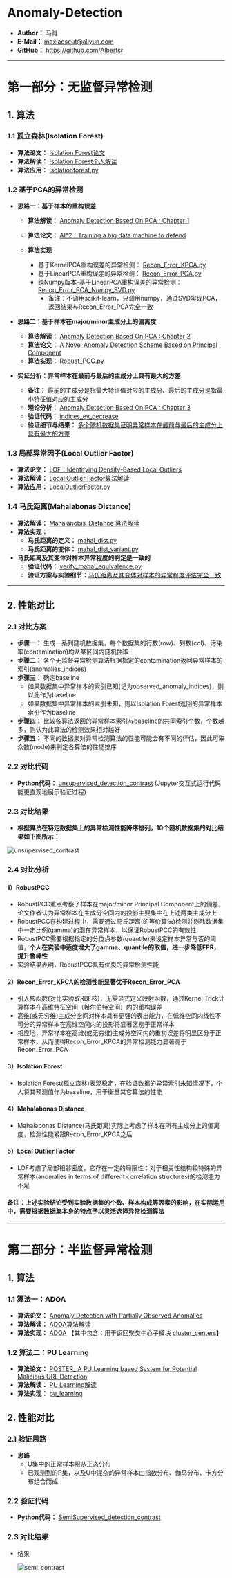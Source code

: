 # Anomaly-Detection
- **Author：** 马肖
- **E-Mail：** maxiaoscut@aliyun.com
- **GitHub：**  https://github.com/Albertsr

---

# 第一部分：无监督异常检测
## 1. 算法
### 1.1 孤立森林(Isolation Forest)
- **算法论文：** [Isolation Forest论文](https://github.com/Albertsr/Anomaly-Detection/blob/master/UnSupervised-Isolation%20Forest/Isolation%20Forest.pdf)
- **算法解读：** [Isolation Forest个人解读](https://github.com/Albertsr/Anomaly-Detection/blob/master/UnSupervised-Isolation%20Forest/ReadMe.md)
- **算法应用：** [isolationforest.py](https://github.com/Albertsr/Anomaly-Detection/blob/master/UnSupervised-Isolation%20Forest/IsolationForest.py)

### 1.2 基于PCA的异常检测
- **思路一：基于样本的重构误差**  
  - **算法解读：** [Anomaly Detection Based On PCA : Chapter 1](https://github.com/Albertsr/Anomaly-Detection/blob/master/UnSupervised-Based%20on%20PCA/ReadMe.md#chapter-1-思路一基于样本的重构误差) 
  - **算法论文：** [AI^2：Training a big data machine to defend](https://github.com/Albertsr/Anomaly-Detection/blob/master/UnSupervised-Based%20on%20PCA/Papers/AI2%20_%20Training%20a%20big%20data%20machine%20to%20defend.pdf)
  
  - **算法实现** 
    - 基于KernelPCA重构误差的异常检测： [Recon_Error_KPCA.py](https://github.com/Albertsr/Anomaly-Detection/blob/master/UnSupervised-Based%20on%20PCA/Recon_Error_KPCA.py)
    - 基于LinearPCA重构误差的异常检测： [Recon_Error_PCA.py](https://github.com/Albertsr/Anomaly-Detection/blob/master/UnSupervised-Based%20on%20PCA/Recon_Error_PCA.py)
    - 纯Numpy版本-基于LinearPCA重构误差的异常检测： [Recon_Error_PCA_Numpy_SVD.py](https://github.com/Albertsr/Anomaly-Detection/blob/master/UnSupervised-Based%20on%20PCA/Recon_Error_PCA_Numpy_SVD.py) 
      - 备注：不调用scikit-learn，只调用numpy，通过SVD实现PCA，返回结果与Recon_Error_PCA完全一致

- **思路二：基于样本在major/minor主成分上的偏离度**  
  - **算法解读：** [Anomaly Detection Based On PCA : Chapter 2](https://github.com/Albertsr/Anomaly-Detection/blob/master/UnSupervised-Based%20on%20PCA/ReadMe.md#chapter-2-思路二基于样本在majorminor主成分上的偏离程度) 
  - **算法论文：** [A Novel Anomaly Detection Scheme Based on Principal Component ](https://github.com/Albertsr/Anomaly-Detection/blob/master/UnSupervised-Based%20on%20PCA/Papers/A%20Novel%20Anomaly%20Detection%20Scheme%20Based%20on%20Principal%20Component%20Classifier.pdf)
  - **算法实现：** [Robust_PCC.py](https://github.com/Albertsr/Anomaly-Detection/blob/master/UnSupervised-Based%20on%20PCA/Robust_PCC.py) 

- **实证分析：异常样本在最前与最后的主成分上具有最大的方差**
  - **备注：** 最前的主成分是指最大特征值对应的主成分、最后的主成分是指最小特征值对应的主成分
  - **理论分析：** [Anomaly Detection Based On PCA : Chapter 3](https://github.com/Albertsr/Anomaly-Detection/blob/master/UnSupervised-Based%20on%20PCA/ReadMe.md#chapter-3-实证分析异常样本在最前与最后的少数几个主成分上具有最大的方差)
  - **验证代码：** [indices_ev_decrease](https://github.com/Albertsr/Anomaly-Detection/blob/master/UnSupervised-Based%20on%20PCA/indices_ev_decrease.py)
  - **验证细节与结果：** [多个随机数据集证明异常样本在最前与最后的主成分上具有最大的方差](https://github.com/Albertsr/Anomaly-Detection/blob/master/UnSupervised-Based%20on%20PCA/ReadMe.md#33-验证代码与结果)

### 1.3 局部异常因子(Local Outlier Factor) 
- **算法论文：** [LOF：Identifying Density-Based Local Outliers](https://github.com/Albertsr/Anomaly-Detection/blob/master/UnSupervised-Local%20Outlier%20Factor/LOF%EF%BC%9AIdentifying%20Density-Based%20Local%20Outliers.pdf)
- **算法解读：** [Local Outlier Factor算法解读](https://github.com/Albertsr/Anomaly-Detection/blob/master/UnSupervised-Local%20Outlier%20Factor/ReadMe.md)
- **算法应用：** [LocalOutlierFactor.py](https://github.com/Albertsr/Anomaly-Detection/blob/master/UnSupervised-Local%20Outlier%20Factor/LocalOutlierFactor.py)

### 1.4 马氏距离(Mahalabonas Distance)
- **算法解读：** [Mahalanobis_Distance 算法解读](https://github.com/Albertsr/Anomaly-Detection/blob/master/UnSupervised-Mahalanobis%20Distance/ReadMe.md)
- **算法实现：** 
  - **马氏距离的定义：** [mahal_dist.py](https://github.com/Albertsr/Anomaly-Detection/blob/master/UnSupervised-Mahalanobis%20Distance/mahal_dist.py)
  - **马氏距离的变体：** [mahal_dist_variant.py](https://github.com/Albertsr/Anomaly-Detection/blob/master/UnSupervised-Mahalanobis%20Distance/mahal_dist_variant.py)
- **马氏距离及其变体对样本异常程度的判定是一致的** 
  - **验证代码：** [verify_mahal_equivalence.py](https://github.com/Albertsr/Anomaly-Detection/blob/master/UnSupervised-Mahalanobis%20Distance/verify_mahal_equivalence.py)
  - **验证方案与实验细节：**[马氏距离及其变体对样本的异常程度评估完全一致](https://github.com/Albertsr/Anomaly-Detection/blob/master/UnSupervised-Mahalanobis%20Distance/ReadMe.md#4-马氏距离及其变体对样本的异常程度评估完全一致)
   
---

## 2. 性能对比
### 2.1 对比方案
- **步骤一：** 生成一系列随机数据集，每个数据集的行数(row)、列数(col)、污染率(contamination)均从某区间内随机抽取
- **步骤二：** 各个无监督异常检测算法根据指定的contamination返回异常样本的索引(anomalies_indices)
- **步骤三：** 确定baseline
  - 如果数据集中异常样本的索引已知(记为observed_anomaly_indices)，则以此作为baseline
  - 如果数据集中异常样本的索引未知，则以Isolation Forest返回的异常样本索引作为baseline
- **步骤四：** 比较各算法返回的异常样本索引与baseline的共同索引个数，个数越多，则认为此算法的检测效果相对越好
- **步骤五：** 不同的数据集对异常检测算法的性能可能会有不同的评估，因此可取众数(mode)来判定各算法的性能排序

### 2.2 对比代码 
- **Python代码：** [unsupervised_detection_contrast](https://github.com/Albertsr/Anomaly-Detection/blob/master/Algo%20Contrast/unsupervised_detection_contrast.py) (Jupyter交互式运行代码能更直观地展示验证过程)

### 2.3 对比结果
- **根据算法在特定数据集上的异常检测性能降序排列，10个随机数据集的对比结果如下图所示：**

![unsupervised_contrast](https://github.com/Albertsr/Anomaly-Detection/blob/master/Algo%20Contrast/Pics/unsupervised_contrast.jpg)

### 2.4 对比分析
#### 1）RobustPCC
- RobustPCC重点考察了样本在major/minor Principal Component上的偏差，论文作者认为异常样本在主成分空间内的投影主要集中在上述两类主成分上
- RobustPCC在构建过程中，需要通过马氏距离(的等价算法)检测并剔除数据集中一定比例(gamma)的潜在异常样本，以保证RobustPCC的有效性
- RobustPCC需要根据指定的分位点参数(quantile)来设定样本异常与否的阈值，**个人在实验中适度增大了gamma、quantile的取值，进一步降低FPR，提升鲁棒性**
- 实验结果表明，RobustPCC具有优良的异常检测性能

#### 2）Recon_Error_KPCA的检测性能显著优于Recon_Error_PCA
- 引入核函数(对比实验取RBF核)，无需显式定义映射函数，通过Kernel Trick计算样本在高维特征空间（希尔伯特空间）内的重构误差
- 高维(或无穷维)主成分空间对样本具有更强的表出能力，在低维空间内线性不可分的异常样本在高维空间内的投影将显著区别于正常样本
- 相应地，异常样本在高维(或无穷维)主成分空间内的重构误差将明显区分于正常样本，从而使得Recon_Error_KPCA的异常检测能力显著高于Recon_Error_PCA

#### 3）Isolation Forest
- Isolation Forest(孤立森林)表现稳定，在验证数据的异常索引未知情况下，个人将其预测值作为baseline，用于衡量其它算法的性能

#### 4）Mahalabonas Distance
- Mahalabonas Distance(马氏距离)实际上考虑了样本在所有主成分上的偏离度，检测性能紧跟Recon_Error_KPCA之后

#### 5）Local Outlier Factor
- LOF考虑了局部相邻密度，它存在一定的局限性：对于相关性结构较特殊的异常样本(anomalies in terms of different correlation structures)的检测能力不足

#### 备注：上述实验结论受到实验数据集的个数、样本构成等因素的影响，在实际运用中，需要根据数据集本身的特点予以灵活选择异常检测算法

---

# 第二部分：半监督异常检测
## 1. 算法
### 1.1 算法一：ADOA
- **算法论文：** [Anomaly Detection with Partially Observed Anomalies](https://github.com/Albertsr/Anomaly-Detection/blob/master/SemiSupervised-ADOA/Anomaly%20Detection%20with%20Partially%20Observed%20Anomalies.pdf)
- **算法解读：** [ADOA算法解读](https://github.com/Albertsr/Anomaly-Detection/blob/master/SemiSupervised-ADOA/ReadMe.md)
- **算法实现：** [ADOA](https://github.com/Albertsr/Anomaly-Detection/blob/master/SemiSupervised-ADOA/ADOA.py) 【其中包含：用于返回聚类中心子模块 [cluster_centers](https://github.com/Albertsr/Anomaly-Detection/blob/master/SemiSupervised-ADOA/cluster_centers.py)】

### 1.2 算法二：PU Learning
- **算法论文：** [POSTER_ A PU Learning based System for Potential Malicious URL Detection](https://github.com/Albertsr/Anomaly-Detection/blob/master/SemiSupervised-PU%20Learning/Papers/POSTER_%20A%20PU%20Learning%20based%20System%20for%20Potential%20Malicious%20URL%20Detection.pdf)
- **算法解读：** [PU Learning解读](https://github.com/Albertsr/Anomaly-Detection/blob/master/SemiSupervised-PU%20Learning/ReadMe.md)
- **算法实现：** [pu_learning](https://github.com/Albertsr/Anomaly-Detection/blob/master/SemiSupervised-PU%20Learning/pu_learning.py)

## 2. 性能对比
### 2.1 验证思路
- **思路**
  - U集中的正常样本服从正态分布
  - 已观测到的P集，以及U中混杂的异常样本由指数分布、伽马分布、卡方分布组合而成
  
### 2.2 验证代码
- **Python代码：** [SemiSupervised_detection_contrast](https://github.com/Albertsr/Anomaly-Detection/blob/master/Algo%20Contrast/semi_contrast.py)

### 2.3 对比结果
- 结果
  
  ![semi_contrast](https://github.com/Albertsr/Anomaly-Detection/blob/master/Algo%20Contrast/Pics/semi_contrast.jpg)
  

